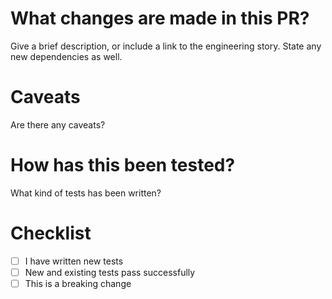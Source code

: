 # What changes are made in this PR?
Give a brief description, or include a link to the engineering story. State any new dependencies as well.

# Caveats
<!-- Delete if not applicable  -->
Are there any caveats?

# How has this been tested?
<!-- Delete if not applicable  -->
What kind of tests has been written?

# Checklist
<!-- Delete items if they are not applicable -->

- [ ] I have written new tests
- [ ] New and existing tests pass successfully
- [ ] This is a breaking change
